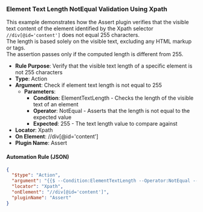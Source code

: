 ### Element Text Length NotEqual Validation Using Xpath

This example demonstrates how the Assert plugin verifies that the visible text content of the element identified by the Xpath selector `//div[@id='content']` does not equal 255 characters.  
The length is based solely on the visible text, excluding any HTML markup or tags.  
The assertion passes only if the computed length is different from 255.

- **Rule Purpose**: Verify that the visible text length of a specific element is not 255 characters  
- **Type**: Action  
- **Argument**: Check if element text length is not equal to 255  
  - **Parameters**:  
    - **Condition**: ElementTextLength - Checks the length of the visible text of an element  
    - **Operator**: NotEqual - Asserts that the length is not equal to the expected value  
    - **Expected**: 255 - The text length value to compare against  
- **Locator**: Xpath  
- **On Element**: //div[@id='content']  
- **Plugin Name**: Assert  

#### Automation Rule (JSON)

```json
{
  "$type": "Action",
  "argument": "{{$ --Condition:ElementTextLength --Operator:NotEqual --Expected:255}}",
  "locator": "Xpath",
  "onElement": "//div[@id='content']",
  "pluginName": "Assert"
}
```
